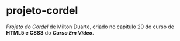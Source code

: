 # projeto-cordel
 _Projeto do Cordel_ de Milton Duarte, criado no capitulo 20 do curso de **HTML5 e CSS3** do _**Curso Em Vídeo**_.
